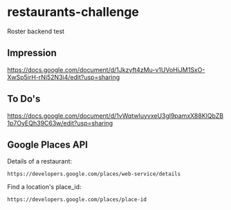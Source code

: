 # restaurants-challenge
Roster backend test

## Impression
https://docs.google.com/document/d/1Jkzyft4zMu-v1UVoHiJM1SxO-XwSp5irH-rNi52N3i4/edit?usp=sharing

## To Do's
https://docs.google.com/document/d/1vWqtwIuyvxeU3gl9pamxX88KlQbZB1p7OyEQh39C63w/edit?usp=sharing

## Google Places API
Details of a restaurant:
```
https://developers.google.com/places/web-service/details
```

Find a location's place_id:
```
https://developers.google.com/places/place-id

```